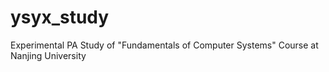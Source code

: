 # ysyx_study
Experimental PA Study of "Fundamentals of Computer Systems" Course at Nanjing University
